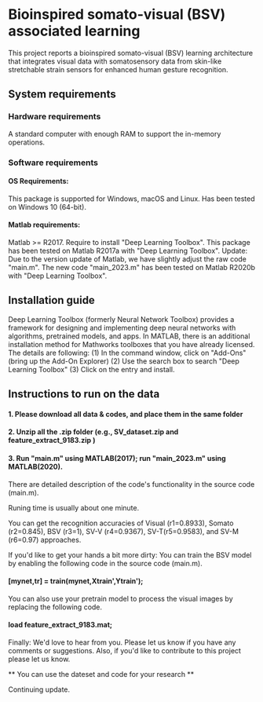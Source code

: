 # Bioinspired somato-visual (BSV) associated learning
This project reports a bioinspired somato-visual (BSV) learning architecture that integrates visual data with somatosensory data from skin-like stretchable strain sensors for enhanced human gesture recognition.

## System requirements
### Hardware requirements
A standard computer with enough RAM to support the in-memory operations.
### Software requirements
#### OS Requirements:
This package is supported for Windows, macOS and Linux.
Has been tested on Windows 10 (64-bit).

#### Matlab requirements:
Matlab >= R2017.
Require to install "Deep Learning Toolbox". 
This package has been tested on Matlab R2017a with "Deep Learning Toolbox".
Update:
Due to the version update of Matlab, we have slightly adjust the raw code "main.m". 
The new code "main_2023.m" has been tested on Matlab R2020b with "Deep Learning Toolbox".

## Installation guide 
Deep Learning Toolbox (formerly Neural Network Toolbox) provides a framework for designing and implementing deep neural networks with algorithms, pretrained models, and apps. In MATLAB, there is an additional installation method for Mathworks toolboxes that you have already licensed. The details are following:
(1) In the command window, click on "Add-Ons" (bring up the Add-On Explorer)
(2) Use the search box to search "Deep Learning Toolbox"
(3) Click on the entry and install. 

## Instructions to run on the data
#### 1. Please download all data & codes, and place them in the same folder 
#### 2. Unzip all the .zip folder (e.g., SV_dataset.zip and feature_extract_9183.zip )
#### 3. Run "main.m" using MATLAB(2017); run "main_2023.m" using MATLAB(2020).

There are detailed description of the code's functionality in the source code (main.m).

Runing time is usually about one minute.

You can get the recognition accuracies of Visual (r1=0.8933), Somato (r2=0.845), BSV (r3=1), SV-V (r4=0.9367), SV-T(r5=0.9583), and SV-M (r6=0.97) approaches.


If you'd like to get your hands a bit more dirty:
You can train the BSV model by enabling the following code in the source code (main.m).
#### [mynet,tr] = train(mynet,Xtrain',Ytrain');


You can also use your pretrain model to process the visual images by replacing the following code.
#### load feature_extract_9183.mat;


Finally: We'd love to hear from you. Please let us know if you have any comments or suggestions. Also, if you'd like to contribute to this project please let us know.


** You can use the dateset and code for your research **

Continuing update.




